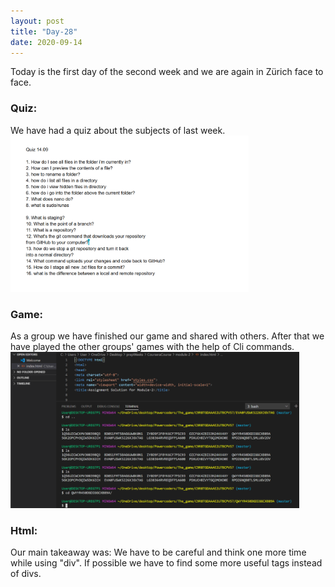 ```yaml
---
layout: post
title: "Day-28"
date: 2020-09-14
---
```

Today is the first day of the second week and we are again in Zürich face to face.



<h3>Quiz: </h3>
We have had a quiz about the subjects of last week.

<img src="/Images/Quiz.png" alt="day27Quiz" height="250">

<h3> Game: </h3>
As a group we have finished our game and shared with others. After that we have played the other groups' games  with the help of Cli commands.


<img src="/Images/Game.png" alt="day28Game" height="250">

<h3> Html: </h3>
Our main takeaway was: We have to be careful and think one more time while using "div". If possible we have to find some more useful tags instead of divs.
